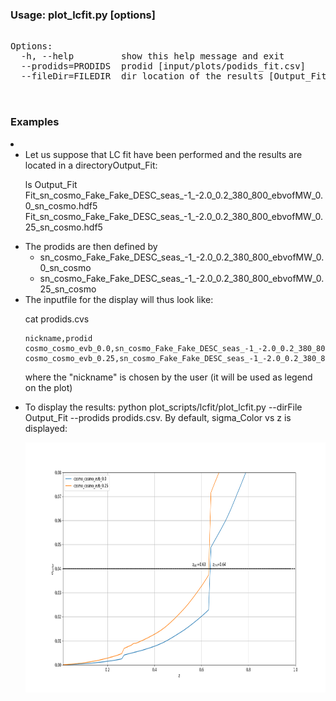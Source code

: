 ### Usage: plot_lcfit.py [options] ###
<pre>

Options:
  -h, --help         show this help message and exit
  --prodids=PRODIDS  prodid [input/plots/podids_fit.csv]
  --fileDir=FILEDIR  dir location of the results [Output_Fit]


</pre>

### Examples ###
<li>
<ul>
<li> Let us suppose that LC fit have been performed and the results are located in a directoryOutput_Fit:

ls Output_Fit   
Fit_sn_cosmo_Fake_Fake_DESC_seas_-1_-2.0_0.2_380_800_ebvofMW_0.0_sn_cosmo.hdf5 
Fit_sn_cosmo_Fake_Fake_DESC_seas_-1_-2.0_0.2_380_800_ebvofMW_0.25_sn_cosmo.hdf5

<li> The prodids are then defined by
<ul>
<li> sn_cosmo_Fake_Fake_DESC_seas_-1_-2.0_0.2_380_800_ebvofMW_0.0_sn_cosmo </li>
 <li> sn_cosmo_Fake_Fake_DESC_seas_-1_-2.0_0.2_380_800_ebvofMW_0.25_sn_cosmo </li>
</ul>
<li> The inputfile for the display will thus look like:

cat prodids.cvs
```
nickname,prodid  
cosmo_cosmo_evb_0.0,sn_cosmo_Fake_Fake_DESC_seas_-1_-2.0_0.2_380_800_ebvofMW_0.0_sn_cosmo 
cosmo_cosmo_evb_0.25,sn_cosmo_Fake_Fake_DESC_seas_-1_-2.0_0.2_380_800_ebvofMW_0.25_sn_cosmo 
```
where the "nickname" is chosen by the user (it will be used as legend on the plot)

<li> To display the results: python plot_scripts/lcfit/plot_lcfit.py --dirFile Output_Fit --prodids prodids.csv. By default, sigma_Color vs z is displayed:
<p align="center">
     <img src="../Figures/sigmaC.png" height="400" align="center">
</p>

</li>